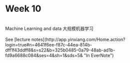 # Week 10
<br>
  Machine Learning and data 大规模机器学习 
<br/>
<br>
  See [lecture notes](http://app.yinxiang.com/Home.action?login=true#n=4641f6ee-f87c-44ea-814b-dff1f43ddff8&s=s22&b=325b0485-0a79-48ab-ad1b-fd9a6688c084&ses=4&sh=1&sds=5& "In EverNote")
